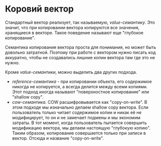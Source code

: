 # Коровий вектор

Стандартный вектор реализует, так называемую, _value-семантику_. Это
значит, что при копировании вектора копируются все значения, хранящиеся
в векторе. Такое поведение называют еще "глубокое копирование".

Семантика копирования вектора проста для понимания, но может быть довольно
затратной. Поэтому при работе с вектором нужно писать код аккуратно,
чтобы не создавались лишние копии вектора там где это не нужно.

Кроме _value-семантики_, можно выделить два других подхода.
 - _reference-семантика_ - при копировании объекта, его содержимое никогда
   не копируется, а всегда делится между всеми копиями. Этот подход иногда
   называют "поверхностное копирование" или "shallow copy".
 - _cow-семантика_. COW расшифровывается как "copy-on-write". В этом
   подходе мы изначально делаем shallow copy вектора. Если пользователь
   только читает содержимое копии и никак её не модифицирует, то он
   и не замечает подмены и мы экономим затраты. В тот момент, когда
   пользователь пытается совершить модификацию вектора, мы делаем настоящую
   "глубокую копию". Таким образом, копирование совершается только при
   записи в вектор. Отсюда и название "copy-on-write".

